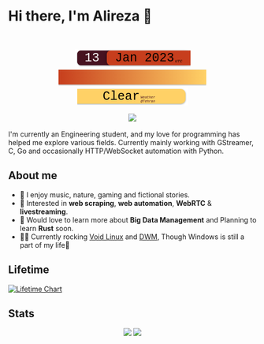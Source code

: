 Hi there, I'm Alireza :wave:
===========================
‎<p align="center">
    ![Date and Weather Where I Live](images/date.png)![](images/transition.png)![Weather](images/weather.png)  
</p>
<p align="center">
    <img src="https://visitor-badge.laobi.icu/badge?page_id=Xosrov"> 
</p>
 
I'm currently an Engineering student, and my love for programming has helped me explore various fields. Currently mainly working with GStreamer, C, Go and  occasionally HTTP/WebSocket automation with Python.  

## About me  
- 🌱 I enjoy music, nature, gaming and fictional stories.  
- 🔭 Interested in __web scraping__, __web automation__, __WebRTC__ & __livestreaming__.  
- 🤔 Would love to learn more about __Big Data Management__ and Planning to learn __Rust__ soon.  
- 👨‍💻 Currently rocking [Void Linux](https://voidlinux.org/) and [DWM](https://dwm.suckless.org/), Though Windows is still a part of my life🙂

## Lifetime
[![Lifetime Chart](https://mermaid.ink/img/pako:eNqtVU1v2kAQ_SujrZBbhRyStIf4lroEUhmC-GguXNb21N6Cd61lDSGI_95ZG4wLtIKoSByYjzfvvd1h1yxUETKXNRprIYVxYQ3OTMU-LnDmuOBEGOSx0wTHJJhiEeF6WgV-cC14MMM5ZdZOqNJUGJ8HOHtU0gzFW9Fxn706G-qIhWlrniVF7TxRy6-ayzApmo3OkUps1NujOG4Rd1IuZFnc4yWLVpSH3AglnXr2WUeoKX272cCm0ZhIoM9ubPmr5AgiciesI-IEhmGi1GzCynRQ4EBfq18Ymjkoi-jCzbY5wXCqclPljzF95FoKGYN3dbUDrecHKlBenkGfayNCkRUiqsIdfiWvjKeoY9yTKoCGhhAwgrEUC9RzYVYTBmaVoQu950H3wQfDYxe2jKjQO0VnLElfrHkEKyojnexMpQRMCmH42PWhPX46xoaaF_2VSWoq6zWd0agPnpIhZjTkHT4cKLg9cOF8OS8YwENuVPruIzmgcveXA_HUQkTXN_eXeF1Z2Vb_tppUDEbef2D_-aSR2_14UXq6242781UUdxb2g7aldlJpzQDnNJsGtF4z1ALpWhxJsbNPYH9Xwt7yPhJD8bqH9Gk9rodGI0-tPy0ZUx3qi823G_ThXDI2bKcthUmgXU5HDR-9T5fM_QOF9rxc8fOduvzQv5zenjqpnlpWRZ2ndsen74g1GaHTH3FEb8nadk1Y8UBMmO2xb4Zlt6E6Tis2XMmQuT_5bI5NlmcRN_hNcKKRVlGMhFG6W75OxSO1-Q2YUDVH?type=png)](https://mermaid.live/edit#pako:eNqtVU1v2kAQ_SujrZBbhRyStIf4lroEUhmC-GguXNb21N6Cd61lDSGI_95ZG4wLtIKoSByYjzfvvd1h1yxUETKXNRprIYVxYQ3OTMU-LnDmuOBEGOSx0wTHJJhiEeF6WgV-cC14MMM5ZdZOqNJUGJ8HOHtU0gzFW9Fxn706G-qIhWlrniVF7TxRy6-ayzApmo3OkUps1NujOG4Rd1IuZFnc4yWLVpSH3AglnXr2WUeoKX272cCm0ZhIoM9ubPmr5AgiciesI-IEhmGi1GzCynRQ4EBfq18Ymjkoi-jCzbY5wXCqclPljzF95FoKGYN3dbUDrecHKlBenkGfayNCkRUiqsIdfiWvjKeoY9yTKoCGhhAwgrEUC9RzYVYTBmaVoQu950H3wQfDYxe2jKjQO0VnLElfrHkEKyojnexMpQRMCmH42PWhPX46xoaaF_2VSWoq6zWd0agPnpIhZjTkHT4cKLg9cOF8OS8YwENuVPruIzmgcveXA_HUQkTXN_eXeF1Z2Vb_tppUDEbef2D_-aSR2_14UXq6242781UUdxb2g7aldlJpzQDnNJsGtF4z1ALpWhxJsbNPYH9Xwt7yPhJD8bqH9Gk9rodGI0-tPy0ZUx3qi823G_ThXDI2bKcthUmgXU5HDR-9T5fM_QOF9rxc8fOduvzQv5zenjqpnlpWRZ2ndsen74g1GaHTH3FEb8nadk1Y8UBMmO2xb4Zlt6E6Tis2XMmQuT_5bI5NlmcRN_hNcKKRVlGMhFG6W75OxSO1-Q2YUDVH)

## Stats
<p align="center" style="max-width=80%;">
  <img height="200px" src="https://github-readme-stats.vercel.app/api/top-langs/?username=Xosrov&layout=compact&bg_color=461220&hide_border=true&text_color=c73f1d&title_color=c73f1d&theme=dark&border_radius=4.5" style="display:inline;"/>
  <img height="200px" src="https://github-readme-streak-stats.herokuapp.com/?user=Xosrov&theme=dark&ring=c73f1d&currStreakNum=ffffff&fire=c73f1d&currStreakLabel=c73f1d&hide_border=true&background=461220&border_radius=4.5" style="display:inline;"/>
</p>

